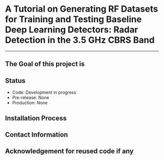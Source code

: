 # A Tutorial on Generating RF Datasets for Training and Testing Baseline Deep Learning Detectors: Radar Detection in the 3.5 GHz CBRS Band
---
## The Goal of this project is

## Status
- Code: Development in progress
- Pre-release: None
- Production: None

## Installation Process

## Contact Information

## Acknowledgement for reused code if any


